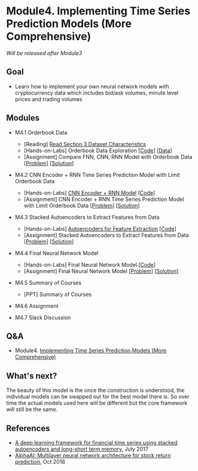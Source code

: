 # Module4. Implementing Time Series Prediction Models (More Comprehensive)

*Will be released after Module3*

## Goal
- Learn how to implement your own neural network models with cryptocurrency data which includes bid/ask volumes, minute level prices and trading volumes 

## Modules
- M4.1 Orderbook Data
    - [Reading] [Read Section 3 Dataset Characteristics](https://drive.google.com/open?id=1U86rW0rL7ZMld4txXi40SEfACVJ0r3vZ)
    - [Hands-on-Labs] Orderbook Data Exploration [[Code](https://colab.research.google.com/drive/1eurWi1Mmw2ZuPh2KlHFG58emDoX-GHdg)] [[Data](https://drive.google.com/open?id=1_GXzTuyIopvkkOeCxHanVZKa0tKclD6F)]
    - [Assignment] Compare FNN, CNN, RNN Model with Orderbook Data [[Problem](https://colab.research.google.com/drive/1oPvZAIsS_NVd80o-iaxRMyJJa5MYrhEH)] [[Solution](https://colab.research.google.com/drive/1iRuwyBpW_Ce4QWDHw0GirMyMN5Dusn3X)]
    
- M4.2 CNN Encoder + RNN Time Series Prediction Model with Limit Orderbook Data
    - [Hands-on-Labs] [CNN Encoder + RNN Model]() [[Code]()]
    - [Assignment] CNN Encoder + RNN Time Series Prediction Model with Limit Orderbook Data [[Problem]()] [[Solution]()]

- M4.3 Stacked Autoencoders to Extract Features from Data
    - [Hands-on-Labs] [Autoencoders for Feature Extraction]() [[Code]()]
    - [Assignment] Stacked Autoencoders to Extract Features from Data [[Problem]()] [[Solution]()]

- M4.4 Final Neural Network Model
    - [Hands-on-Labs] Final Neural Network Model [[Code]()]
    - [Assignment] Final Neural Network Model [[Problem]()] [[Solution]()]

- M4.5 Summary of Courses
    - [PPT] Summary of Courses

- M4.6 Assignment
- M4.7 Slack Discussion

## Q&A
- Module4. [Implementing Time Series Prediction Models (More Comprehensive)](../Q&A/Module4.md)

## What's next?
The beauty of this model is the once the construction is understood, the individual models can be swapped out for the best model there is. So over time the actual models used here will be different but the core framework will still be the same.

## References
- [A deep learning framework for financial time series using stacked autoencoders and long-short term memory](https://journals.plos.org/plosone/article?id=10.1371/journal.pone.0180944), July 2017
- [AlphaAI: Multilayer neural network architecture for stock return prediction](https://github.com/VivekPa/AlphaAI?utm_source=mybridge&utm_medium=blog&utm_campaign=read_more#neural-network-model), Oct 2018